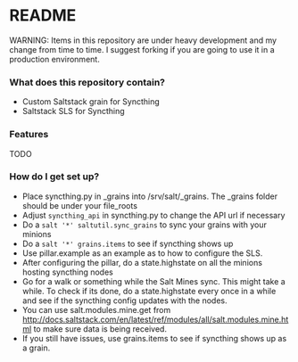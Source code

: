 # README #

WARNING:
Items in this repository are under heavy development and my change from time to time. I suggest forking if you are going to use it in a production environment.

### What does this repository contain? ###

* Custom Saltstack grain for Syncthing
* Saltstack SLS for Syncthing

### Features ##
TODO

### How do I get set up? ###

* Place syncthing.py in _grains into /srv/salt/_grains. The _grains folder should be under your file_roots
* Adjust `syncthing_api` in syncthing.py to change the API url if necessary
* Do a `salt '*' saltutil.sync_grains` to sync your grains with your minions
* Do a `salt '*' grains.items` to see if syncthing shows up
* Use pillar.example as an example as to how to configure the SLS.
* After configuring the pillar, do a state.highstate on all the minions hosting syncthing nodes
* Go for a walk or something while the Salt Mines sync. This might take a while. To check if its done, do a state.highstate every once in a while and see if the syncthing config updates with the nodes.
* You can use salt.modules.mine.get from http://docs.saltstack.com/en/latest/ref/modules/all/salt.modules.mine.html to make sure data is being received.
* If you still have issues, use grains.items to see if syncthing shows up as a grain.
